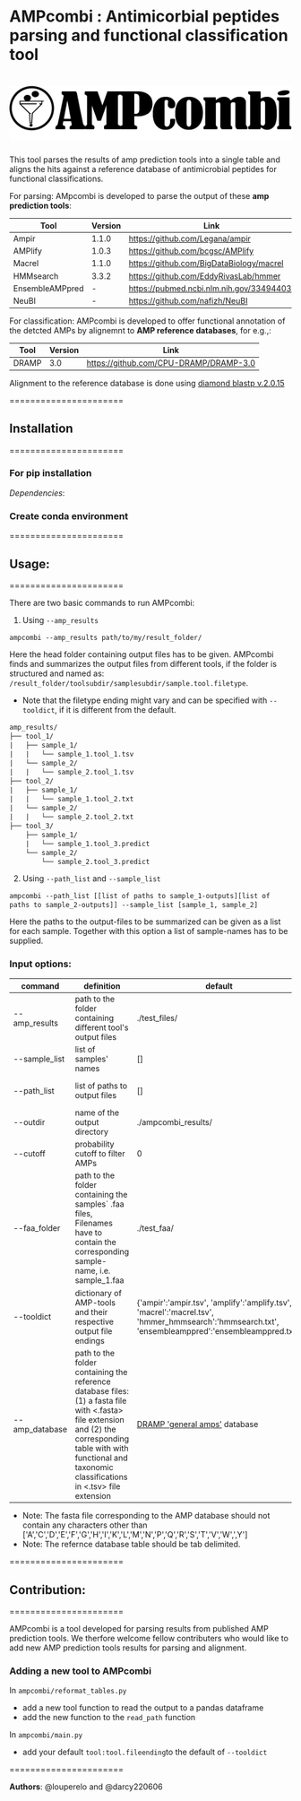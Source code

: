 # AMPcombi : Antimicorbial peptides parsing and functional classification tool

# ![Logo](docs/ampcombi_logo.png) 

This tool parses the results of amp prediction tools into a single table and aligns the hits against a reference database of antimicrobial peptides for functional classifications.

For parsing: AMpcombi is developed to parse the output of these **amp prediction tools**:
 
| Tool | Version | Link |
| ------------- | ------------- | ------------- |
| Ampir  | 1.1.0  | https://github.com/Legana/ampir |
| AMPlify  | 1.0.3  | https://github.com/bcgsc/AMPlify |
| Macrel  | 1.1.0  | https://github.com/BigDataBiology/macrel |
| HMMsearch  | 3.3.2  | https://github.com/EddyRivasLab/hmmer |
| EnsembleAMPpred  | - | https://pubmed.ncbi.nlm.nih.gov/33494403/ |
| NeuBI  | -  | https://github.com/nafizh/NeuBI |

For classification: AMPcombi is developed to offer functional annotation of the detcted AMPs by alignemnt to **AMP reference databases**, for e.g.,:

| Tool | Version | Link |
| ------------- | ------------- | ------------- |
| DRAMP  | 3.0 | https://github.com/CPU-DRAMP/DRAMP-3.0 |

Alignment to the reference database is done using [diamond blastp v.2.0.15](https://www.nature.com/articles/s41592-021-01101-x)

======================
## Installation
======================

### For pip installation


*Dependencies*:


### Create conda environment


======================
## Usage:
======================

There are two basic commands to run AMPcombi:

1. Using `--amp_results`
```console
ampcombi --amp_results path/to/my/result_folder/
```

Here the head folder containing output files has to be given. AMPcombi finds and summarizes the output files from different tools, if the folder is structured  and named as: `/result_folder/toolsubdir/samplesubdir/sample.tool.filetype`.
 - Note that the filetype ending might vary and can be specified with `--tooldict`, if it is different from the default.


```console
amp_results/
├── tool_1/
|   ├── sample_1/
|   |   └── sample_1.tool_1.tsv
|   └── sample_2/
|   |   └── sample_2.tool_1.tsv
├── tool_2/
|   ├── sample_1/
|   |   └── sample_1.tool_2.txt
|   └── sample_2/
|   |   └── sample_2.tool_2.txt
├── tool_3/
    ├── sample_1/
    |   └── sample_1.tool_3.predict
    └── sample_2/
        └── sample_2.tool_3.predict
```

2. Using `--path_list` and `--sample_list`

```console
ampcombi --path_list [[list of paths to sample_1-outputs][list of paths to sample_2-outputs]] --sample_list [sample_1, sample_2] 
```

Here the paths to the output-files to be summarized can be given as a list for each sample. Together with this option a list of sample-names has to be supplied.


### Input options:
| command | definition | default | example |
| ------------- | ------------- | ------------- | ------------- |
| --amp_results | path to the folder containing different tool's output files | ./test_files/ | ../amp_results |
| --sample_list  | list of samples' names | [] | [sample_1, sample_2] |
| --path_list  | list of paths to output files | [] | [[paths to sample_1 output], [paths to sample_2 outputs]] |
| --outdir  | name of the output directory | ./ampcombi_results/ | ./ampcombi_results/ |
| --cutoff  | probability cutoff to filter AMPs | 0 | 0.5 |
| --faa_folder  | path to the folder containing the samples` .faa files, Filenames have to contain the corresponding sample-name, i.e. sample_1.faa | ./test_faa/ | ./faa_files/|
| --tooldict | dictionary of AMP-tools and their respective output file endings | {'ampir':'ampir.tsv', 'amplify':'amplify.tsv', 'macrel':'macrel.tsv', 'hmmer_hmmsearch':'hmmsearch.txt', 'ensembleamppred':'ensembleamppred.txt'} | - |
| --amp_database | path to the folder containing the reference database files: (1) a fasta file with <.fasta> file extension and (2) the corresponding table with with functional and taxonomic classifications in <.tsv> file extension | [DRAMP 'general amps'](http://dramp.cpu-bioinfor.org/downloads/) database | ./amp_ref_database/ |

 - Note: The fasta file corresponding to the AMP database should not contain any characters other than ['A','C','D','E','F','G','H','I','K','L','M','N','P','Q','R','S','T','V','W',',Y']
  - Note: The refernce database table should be tab delimited.


======================
## Contribution:
======================

AMPcombi is a tool developed for parsing results from published AMP prediction tools. We therfore welcome fellow contributers who would like to add new AMP prediction tools results for parsing and alignment.

### Adding a new tool to AMPcombi
In `ampcombi/reformat_tables.py` 
- add a new tool function to read the output to a pandas dataframe
- add the new function to the `read_path` function


In `ampcombi/main.py`
- add your default `tool:tool.fileending`to the default of `--tooldict`


======================


**Authors**: @louperelo and @darcy220606
